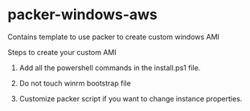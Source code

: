 # packer-windows-aws
Contains template to use packer to create custom windows AMI

Steps to create your custom AMI

1. Add all the powershell commands in the install.ps1 file.

2. Do not touch winrm bootstrap file

3. Customize packer script if you want to change instance properties.
